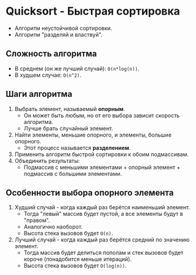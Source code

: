 # Quicksort - Быстрая сортировка

- Алгоритм неустойчивой сортировки.
- Алгоритм "разделяй и властвуй".

## Сложность алгоритма

- В среднем (он же лучший случай): `O(n*log(n))`.
- В худшем случае: `O(n^2)`.

## Шаги алгоритма

1. Выбрать элемент, называемый **опорным**.
   - Он может быть любым, но от его выбора зависит скорость алгоритма.
   - Лучше брать случайный элемент.
2. Найти элементы, меньшие опорного, и элементы, большие опорного.
   - Этот процесс называется **разделением**.
3. Применить алгоритм быстрой сортировки к обоим подмассивам.
4. Объединить результаты:
   - Подмассив с меньшими элементами + опорный элемент + подмассив с большими элементами.

## Особенности выбора опорного элемента

1. Худший случай - когда каждый раз берётся наименьший элемент.
   - Тогда "левый" массив будет пустой, а все элементы будут в "правом".
   - Аналогично наоборот.
   - Высота стека вызовов будет `O(n)`.
2. Лучший случай - когда каждый раз берётся средний по значению элемент.
   - Тогда массив будет делиться пополам и стек вызовов будет короче (понадобится меньше итераций).
   - Высота стека вызовов будет `O(log(n))`.

